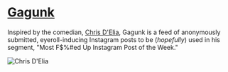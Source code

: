 # [Gagunk](https://gagunk.co)

Inspired by the comedian, [Chris D'Elia](https://www.chrisdelia.com), Gagunk is a feed of anonymously submitted, eyeroll-inducing Instagram posts to be (*hopefully*) used in his segment, "Most F$%#ed Up Instagram Post of the Week."

![Chris D'Elia](
https://thumbs.gfycat.com/KnobbyDisastrousHousefly-size_restricted.gif "Chris D'Elia")
